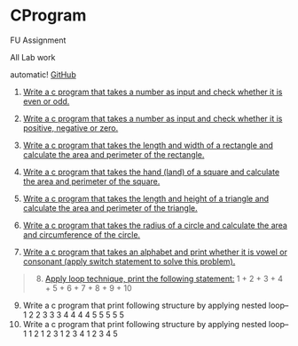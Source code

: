 # CProgram
FU Assignment

All Lab work

automatic!
[GitHub](http://github.com)

1. [Write a c program that takes a number as input and check whether it is even or odd.](https://github.com/atiqrs/CProgram/blob/master/01.even_or_odd.c)

2. [Write a c program that takes a number as input and check whether it is positive, negative
or zero.](https://github.com/atiqrs/CProgram/blob/master/02.check%20positive%2C%20negative%20or%20zero.c)

3. [Write a c program that takes the length and width of a rectangle and calculate the area
and perimeter of the rectangle.](https://github.com/atiqrs/CProgram/blob/master/03.area%20and%20perimeter%20of%20rectangle.c)

4. [Write a c program that takes the hand (land) of a square and calculate the area and
perimeter of the square.](https://github.com/atiqrs/CProgram/blob/master/04.area%20and%20perimeter%20of%20the%20square.c)

5. [Write a c program that takes the length and height of a triangle and calculate the area and
perimeter of the triangle.](https://github.com/atiqrs/CProgram/blob/master/05.area%20and%20perimeter%20of%20the%20triangle.c)

6. [Write a c program that takes the radius of a circle and calculate the area and circumference of the
circle.](https://github.com/atiqrs/CProgram/blob/master/06.area%20and%20circumference%20of%20the%20circle.c)

7. [Write a c program that takes an alphabet and print whether it is vowel or consonant (apply switch
statement to solve this problem).](https://github.com/atiqrs/CProgram/blob/master/07.print%20alphabet%20is%20vowel%20or%20consonant.c)

> 8. [Apply loop technique, print the following statement:](https://github.com/atiqrs/CProgram/blob/master/07.print%20alphabet%20is%20vowel%20or%20consonant.c) 
  > 1 + 2 + 3 + 4 + 5 + 6 + 7 + 8 + 9 + 10

9. Write a c program that print following structure by applying nested loop–
1
2 2
3 3 3
4 4 4 4
5 5 5 5 5
10. Write a c program that print following structure by applying nested loop–
1
1 2
1 2 3
1 2 3 4
1 2 3 4 5
